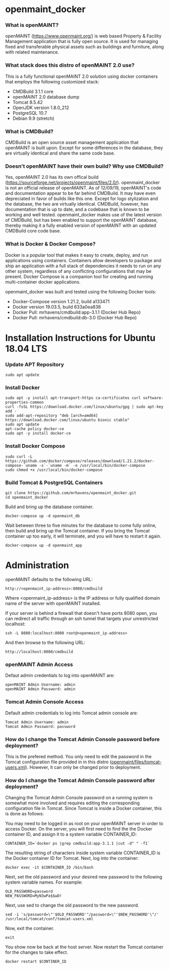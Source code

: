 # openmaint_docker

### What is openMAINT?

openMAINT (https://www.openmaint.org/) is web based Property & Facility Management application that is fully open source. It is used for managing fixed and transferable physical assets such as buildings and furniture, along with related maintenance.

### What stack does this distro of openMAINT 2.0 use?

This is a fully functional openMAINT 2.0 solution using docker containers that employs the following customized stack:

- CMDBuild 3.1.1 core
- openMAINT 2.0 database dump
- Tomcat 8.5.42
- OpenJDK version 1.8.0_212
- PostgreSQL 10.7
- Debian 9.9 (stretch)

### What is CMDBuild?

CMDBuild is an open source asset management application that openMAINT is built upon. Except for some differences in the database, they are virtually identical and share the same code base.

### Doesn't openMAINT have their own build? Why use CMDBuild?

Yes, openMAINT 2.0 has its own offical build (https://sourceforge.net/projects/openmaint/files/2.0/). openmaint_docker is not an official release of openMAINT. As of 12/09/19, openMAINT's code and documentation appear to be far behind CMDBuild. It may have even depreciated in favor of builds like this one. Except for logo stylization and the database, the two are virtually identical. CMDBuild, however, has documentation that is up to date, and a codebase that is known to be working and well tested. openmaint_docker makes use of the latest version of CMDBuild, but has been enabled to support the openMAINT database, thereby making it a fully enabled version of openMAINT with an updated CMDBuild core code base.

### What is Docker & Docker Compose?

Docker is a popular tool that makes it easy to create, deploy, and run applications using containers. Containers allow developers to package and ship an application with a full stack of dependencies it needs to run on any other system, regardless of any conflicting configurations that may be present. Docker Compose is a companion tool for creating and running multi-container docker applications.

openmaint_docker was built and tested using the following Docker tools:

- Docker-Compose version 1.21.2, build a133471
- Docker version 19.03.5, build 633a0ea838
- Docker Pull: mrhavens/cmdbuild:app-3.1.1 (Docker Hub Repo)
- Docker Pull: mrhavens/cmdbuild:db-3.0 (Docker Hub Repo)

# Installation Instructions for Ubuntu 18.04 LTS

### Update APT Repository 
```
sudo apt update
```

### Install Docker
```
sudo apt -y install apt-transport-https ca-certificates curl software-properties-common
curl -fsSL https://download.docker.com/linux/ubuntu/gpg | sudo apt-key add -
sudo add-apt-repository "deb [arch=amd64] https://download.docker.com/linux/ubuntu bionic stable"
sudo apt update
apt-cache policy docker-ce
sudo apt -y install docker-ce
```

### Install Docker Compose
```
sudo curl -L https://github.com/docker/compose/releases/download/1.21.2/docker-compose-`uname -s`-`uname -m` -o /usr/local/bin/docker-compose
sudo chmod +x /usr/local/bin/docker-compose
```

### Build Tomcat & PostgreSQL Containers
```
git clone https://github.com/mrhavens/openmaint_docker.git
cd openmaint_docker
```

Build and bring up the database container.
```
docker-compose up -d openmaint_db
```

Wait between three to five minutes for the database to come fully online, then build and bring up the Tomcat container. If you bring the Tomcat container up too early, it will terminate, and you will have to restart it again.
```
docker-compose up -d openmaint_app
```

# Administration

openMAINT defaults to the following URL:

```
http://<openmaint_ip-address>:8080/cmdbuild
```
Where <openmaint_ip-address> is the IP address or fully qualified domain name of the server with openMAINT installed.

If your server is behind a firewall that doesn't have ports 8080 open, you can redirect all traffic through an ssh tunnel that targets your unrestricted localhost:

```
ssh -L 8080:localhost:8080 root@<openmaint_ip-address>
```

And then browse to the following URL:

```
http://localhost:8080/cmdbuild
```

### openMAINT Admin Access

Defaut admin credentials to log into openMAINT are:

```
openMAINT Admin Username: admin
openMAINT Admin Password: admin
```

### Tomcat Admin Console Access

Default admin credentials to log into Tomcat admin console are:
```
Tomcat Admin Username: admin
Tomcat Admin Password: password
```

### How do I change the Tomcat Admin Console password before deployment?
This is the prefered method. You only need to edit the password in the Tomcat configuration file provided in in this distro ([openmaint/files/tomcat-users.xml](https://github.com/mrhavens/openmaint_docker/blob/master/openmaint/files/tomcat-users.xml)). However, it can only be changed prior to deployment.

### How do I change the Tomcat Admin Console password after deployment?
Changing the Tomcat Admin Console password on a running system is somewhat more involved and requires editing the corresponding configuration file in Tomcat. Since Tomcat is inside a Docker container, this is done as follows:
 
You may need to be logged in as root on your openMAINT server in order to access Docker. On the server, you will first need to find the the Docker container ID, and assign it to a system variable CONTAINER_ID:
```
CONTAINER_ID=`docker ps |grep cmdbuild:app-3.1.1 |cut -d" " -f1`
```

The resulting string of characters inside system variable CONTAINER_ID is the Docker container ID for Tomcat. Next, log into the container:
```
docker exec -it $CONTAINER_ID /bin/bash
```

Next, set the old password and your desired new password to the following system variable names. For example:

```
OLD_PASSWORD=password
NEW_PASSWORD=MyN3wPa$$wD!
```

Next, use sed to change the old password to the new password.

```
sed -i 's/password=\"'$OLD_PASSWORD'"/password=\"'$NEW_PASSWORD'\"/' /usr/local/tomcat/conf/tomcat-users.xml
```

Now, exit the container.
```
exit
```

You show now be back at the host server. Now restart the Tomcat container for the changes to take effect.
```
docker restart $CONTINER_ID
```
